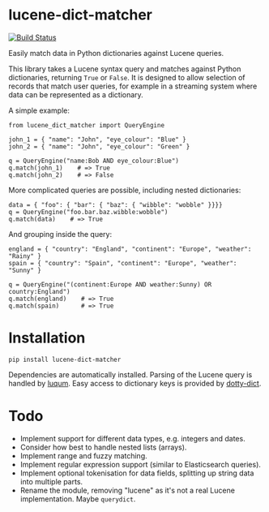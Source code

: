 # lucene-dict-matcher

[![Build Status](https://travis-ci.org/edeca/lucene-dict-matcher.svg?branch=master)](https://travis-ci.org/edeca/lucene-dict-matcher)

Easily match data in Python dictionaries against Lucene queries.

This library takes a Lucene syntax query and matches against Python dictionaries, returning `True` or `False`.
It is designed to allow selection of records that match user queries, for example in a streaming system where
data can be represented as a dictionary.
 
A simple example:

    from lucene_dict_matcher import QueryEngine
     
    john_1 = { "name": "John", "eye_colour": "Blue" }
    john_2 = { "name": "John", "eye_colour": "Green" }
    
    q = QueryEngine("name:Bob AND eye_colour:Blue")
    q.match(john_1)    # => True
    q.match(john_2)    # => False

More complicated queries are possible, including nested dictionaries:

    data = { "foo": { "bar": { "baz": { "wibble": "wobble" }}}}
    q = QueryEngine("foo.bar.baz.wibble:wobble")
    q.match(data)    # => True

And grouping inside the query:

    england = { "country": "England", "continent": "Europe", "weather": "Rainy" }
    spain = { "country": "Spain", "continent": "Europe", "weather": "Sunny" }
    
    q = QueryEngine("(continent:Europe AND weather:Sunny) OR country:England")
    q.match(england)    # => True
    q.match(spain)      # => True

# Installation

    pip install lucene-dict-matcher
    
Dependencies are automatically installed. Parsing of the Lucene query is handled by 
[luqum](https://github.com/jurismarches/luqum). Easy access to dictionary keys is
provided by [dotty-dict](https://pypi.org/project/dotty-dict/).

# Todo

* Implement support for different data types, e.g. integers and dates.
* Consider how best to handle nested lists (arrays).
* Implement range and fuzzy matching.
* Implement regular expression support (similar to Elasticsearch queries).
* Implement optional tokenisation for data fields, splitting up string data into multiple parts.
* Rename the module, removing "lucene" as it's not a real Lucene implementation.  Maybe `querydict`.